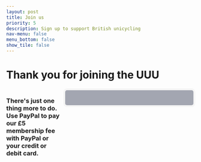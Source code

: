 ```yaml
---
layout: post
title: Join us
priority: 5
description: Sign up to support British unicycling
nav-menu: false
menu_bottom: false
show_tile: false
---
```


# Thank you for joining the UUU
<html>

<div id="wrapper" style="width: 100%; overflow: hidden;">
<div style="width: 30%; float: left;">
<h3>There's just one thing more to do. Use PayPal to pay our £5 membership fee with PayPal or your credit or debit card.</h3>
</div>
<div id="paypal-button-container" style="overflow: hidden; width: 60%; float: right; background-color: #a3a6b1; text-align: center;  padding: 20px;  border: thick solid whitesmoke;  border-radius: 10px;"></div>
</div>

<script src="https://www.paypal.com/sdk/js?currency=GBP&client-id=AXsOPxGOsRnYVukKxUXxDxwrJA8C_x7ga2NylWMcfoND1uaBg9w7z-bcmERPTzGvNxiCv7u4z52jIXGc"> </script>
<script>
  paypal.Buttons({
      style: {
          shape: 'rect',
          color: 'white',
          layout: 'vertical',
          label: 'pay',
          size: 'responsive',              
      },
    createOrder: function(data, actions) {
      return actions.order.create({
        purchase_units: [{
          amount: {
            value: '5.00'
          }
        }]
      });
    },
    onApprove: function(data, actions) {
      return actions.order.capture().then(function(details) {
        alert('Transaction completed by ' + details.payer.name.given_name);
      });
    }
  }).render('#paypal-button-container'); // Display payment options on your web page
</script>
</html>
